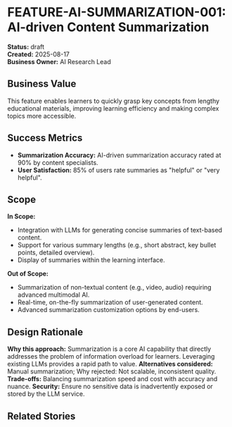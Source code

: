 # FEATURE-AI-SUMMARIZATION-001: AI-driven Content Summarization

**Status:** draft  
**Created:** 2025-08-17  
**Business Owner:** AI Research Lead  

## Business Value
This feature enables learners to quickly grasp key concepts from lengthy educational materials, improving learning efficiency and making complex topics more accessible.

## Success Metrics
- **Summarization Accuracy:** AI-driven summarization accuracy rated at 90% by content specialists.
- **User Satisfaction:** 85% of users rate summaries as "helpful" or "very helpful".

## Scope
**In Scope:**
- Integration with LLMs for generating concise summaries of text-based content.
- Support for various summary lengths (e.g., short abstract, key bullet points, detailed overview).
- Display of summaries within the learning interface.

**Out of Scope:**
- Summarization of non-textual content (e.g., video, audio) requiring advanced multimodal AI.
- Real-time, on-the-fly summarization of user-generated content.
- Advanced summarization customization options by end-users.

## Design Rationale
**Why this approach:** Summarization is a core AI capability that directly addresses the problem of information overload for learners. Leveraging existing LLMs provides a rapid path to value.
**Alternatives considered:** Manual summarization; Why rejected: Not scalable, inconsistent quality.
**Trade-offs:** Balancing summarization speed and cost with accuracy and nuance.
**Security:** Ensure no sensitive data is inadvertently exposed or stored by the LLM service.

## Related Stories
<!-- Links added as created -->
